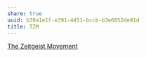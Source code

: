 ```yaml
---
share: true
uuid: b39a1e1f-e391-4451-bccb-b3e6052de91d
title: TZM
---
```

[The Zeitgeist Movement](/4e962984-9d46-443d-85c8-0646f7d74dc8)